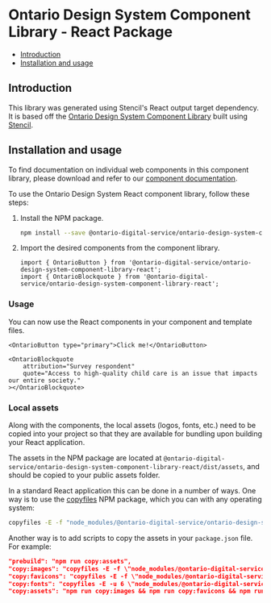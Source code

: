 # **Ontario Design System Component Library - React Package**

- [Introduction](#introduction)
- [Installation and usage](#installation-and-usage)

## **Introduction**

This library was generated using Stencil's React output target dependency. It is based off the [Ontario Design System Component Library](https://www.npmjs.com/package/@ontario-digital-service/ontario-design-system-component-library) built using [Stencil](https://stenciljs.com/).

## **Installation and usage**

To find documentation on individual web components in this component library, please download and refer to our [component documentation](https://designsystem.ontario.ca/docs/documentation/for-developers/web-components.html#component-documentation).

To use the Ontario Design System React component library, follow these steps:

1. Install the NPM package.

   ```bash
   npm install --save @ontario-digital-service/ontario-design-system-component-library-react
   ```

2. Import the desired components from the component library.

   ```tsx
   import { OntarioButton } from '@ontario-digital-service/ontario-design-system-component-library-react';
   import { OntarioBlockquote } from '@ontario-digital-service/ontario-design-system-component-library-react';
   ```

### **Usage**

You can now use the React components in your component and template files.

```tsx
<OntarioButton type="primary">Click me!</OntarioButton>
```

```tsx
<OntarioBlockquote
	attribution="Survey respondent"
	quote="Access to high-quality child care is an issue that impacts our entire society."
></OntarioBlockquote>
```

### **Local assets**

Along with the components, the local assets (logos, fonts, etc.) need to be copied into your project so that they are available for bundling upon building your React application.

The assets in the NPM package are located at `@ontario-digital-service/ontario-design-system-component-library-react/dist/assets`, and should be copied to your public assets folder.

In a standard React application this can be done in a number of ways. One way is to use the [copyfiles](https://www.npmjs.com/package/copyfiles) NPM package, which you can with any operating system:

```bash
copyfiles -E -f "node_modules/@ontario-digital-service/ontario-design-system-component-library-react/dist/assets/*" src/assets
```

Another way is to add scripts to copy the assets in your `package.json` file. For example:

```json
"prebuild": "npm run copy:assets",
"copy:images": "copyfiles -E -f \"node_modules/@ontario-digital-service/ontario-design-system-component-library-react/dist/component-library/assets/images/**\" src/assets",
"copy:favicons": "copyfiles -E -f \"node_modules/@ontario-digital-service/ontario-design-system-component-library-react/dist/component-library/assets/favicons/**\" src/assets/favicons",
"copy:fonts": "copyfiles -E -u 6 \"node_modules/@ontario-digital-service/ontario-design-system-component-library-react/dist/component-library/assets/fonts/**/*\" src/assets/fonts",
"copy:assets": "npm run copy:images && npm run copy:favicons && npm run copy:fonts"
```
